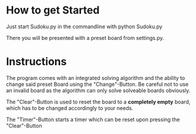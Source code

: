 # **How to get Started**

Just start Sudoku.py in the commandline with python Sudoku.py

There you will be presented with a preset board from settings.py. 

# **Instructions**

The program comes with an integrated solving algorithm and the ability to change said preset Board using the "Change"-Button.
Be careful not to use an invalid board as the algorithm can only solve solveable boards obviously.

The "Clear"-Button is used to reset the board to a **completely empty** board, which has to be changed accordingly to your needs.

The "Timer"-Button starts a timer which can be reset upon pressing the "Clear"-Button



